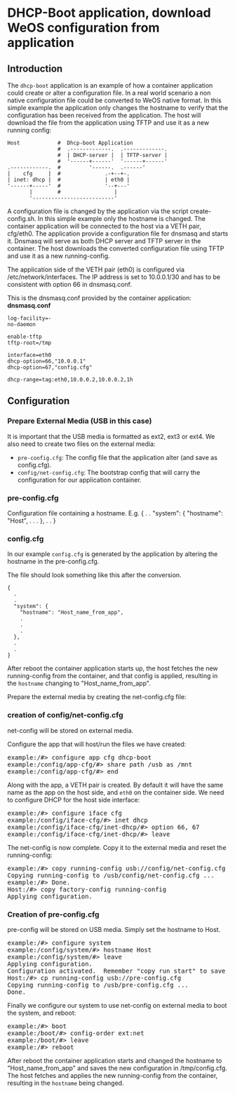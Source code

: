 DHCP-Boot application, download WeOS configuration from application
===================================================================

Introduction
-------------

The `dhcp-boot` application is an example of how a container application could
create or alter a configuration file. In a real world scenario a non native configuration file
could be converted to WeOS native format.
In this simple example the application only changes the hostname to verify that the 
configuration has been received from the application. The host will download
the file from the application using TFTP and use it as a new running config:

```
Host            #  Dhcp-boot Application
                #  .-------------.  .-------------.
                #  | DHCP-server |  | TFTP-server |
                #  '------+------'  '------+------'
.------------.  #         '------.  .------'
|    cfg     |  #              .-+--+-.
| inet: dhcp |  #              | eth0 |
'------+-----'  #              '--+---'
       |        #                 |
       '--------------------------'
```


A configuration file is changed by the application via the script create-config.sh.
In this simple example only the hostname is changed.
The container application will be connected to the host via a VETH pair, cfg/eth0.
The application provide a configuration file for dnsmasq and starts it.
Dnsmasq will serve as both DHCP server and TFTP server in the container.
The host downloads the converted configuration file using TFTP and use it as
a new running-config.

The application side of the VETH pair (eth0) is configured via /etc/network/interfaces.
The IP address is set to 10.0.0.1/30 and has to be consistent with option 66 in dnsmasq.conf.

This is the dnsmasq.conf provided by the container application:
**dnsmasq.conf**
```
log-facility=-
no-daemon

enable-tftp
tftp-root=/tmp

interface=eth0
dhcp-option=66,"10.0.0.1"
dhcp-option=67,"config.cfg"

dhcp-range=tag:eth0,10.0.0.2,10.0.0.2,1h
```

Configuration
-------------

### Prepare External Media (USB in this case)

It is important that the USB media is formatted as ext2, ext3 or ext4. We also
need to create two files on the external media:

- `pre-config.cfg`: The config file that the application alter (and save as config.cfg).
- `config/net-config.cfg`: The bootstrap config that will carry the
  configuration for our application container.

### pre-config.cfg
Configuration file containing a hostname.
E.g.
{
  .
  .
  "system": {
    "hostname": "Host",
    .
    .
    .
  },
  .
  .
}

### config.cfg
In our example `config.cfg` is generated by the application by
altering the hostname in the pre-config.cfg.

The file should look something like this after the conversion.

```
{
  .
  .
  "system": {
    "hostname": "Host_name_from_app",
    .
    .
    .
  },
  .
  .
}
```

After reboot the container application starts up, the host fetches the new
running-config from the container, and that config is applied, resulting in
the `hostname` changing to "Host_name_from_app".

Prepare the external media by creating the net-config.cfg file:
### creation of config/net-config.cfg
net-config will be stored on external media.

Configure the app that will host/run the files we have created:

<pre class="cli-example">
example:/#> configure app cfg dhcp-boot
example:/config/app-cfg/#> share path /usb as /mnt
example:/config/app-cfg/#> end
</pre>

Along with the app, a VETH pair is created. By default it will have the same name as the
app on the host side, and `eth0` on the container side. 
We need to configure DHCP for the host side interface:

<pre class="cli-example">
example:/#> configure iface cfg
example:/config/iface-cfg/#> inet dhcp
example:/config/iface-cfg/inet-dhcp/#> option 66, 67
example:/config/iface-cfg/inet-dhcp/#> leave
</pre>

The net-config is now complete. Copy it to the external media and reset the
running-config:

<pre class="cli-example">
example:/#> copy running-config usb://config/net-config.cfg
Copying running-config to /usb/config/net-config.cfg ...
example:/#> Done.
Host:/#> copy factory-config running-config
Applying configuration.
</pre>

### Creation of pre-config.cfg
pre-config will be stored on USB media. Simply set the hostname to Host.

<pre class="cli-example">
example:/#> configure system
example:/config/system/#> hostname Host
example:/config/system/#> leave
Applying configuration.
Configuration activated.  Remember "copy run start" to save to flash (NVRAM).
Host:/#> cp running-config usb://pre-config.cfg
Copying running-config to /usb/pre-config.cfg ...
Done.
</pre>

Finally we configure our system to use net-config on external media to boot
the system, and reboot:
	
<pre class="cli-example">
example:/#> boot
example:/boot/#> config-order ext:net
example:/boot/#> leave
example:/#> reboot
</pre>

After reboot the container application starts and changed the hostname to
"Host_name_from_app" and saves the new configuration in /tmp/config.cfg. The host fetches
and applies the new running-config from the container, resulting in the `hostname` being changed.
